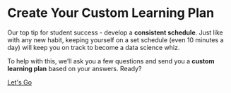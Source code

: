 # Create Your Custom Learning Plan

Our top tip for student success - develop a **consistent schedule**. Just like with any new habit, keeping yourself on a set schedule (even 10 minutes a day) will keep you on track to become a data science whiz. 

To help with this, we’ll ask you a few questions and send you a **custom learning plan** based on your answers. Ready?

<div id="js--mobile-orientation-quiz-region">
  <div class="util--text-align-c util--padding-tl"><a class="typeform-share button button--corners-tight button--color-blue" href="https://theflatironschool.typeform.com/to/E2NJmD" data-mode="popup" target="_blank">Let's Go</a></div>
</div>


